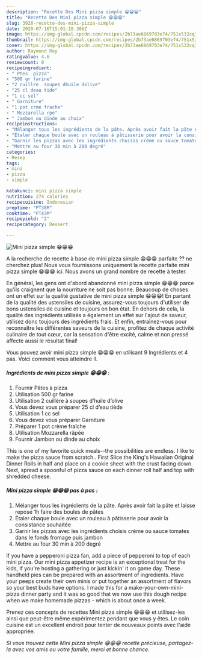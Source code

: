 ```yaml
---
description: "Recette Des Mini pizza simple 😁😁😁"
title: "Recette Des Mini pizza simple 😁😁😁"
slug: 3926-recette-des-mini-pizza-simple
date: 2020-07-16T15:01:18.306Z
image: https://img-global.cpcdn.com/recipes/2b73ae6869703e74/751x532cq70/mini-pizza-simple-😁😁😁-photo-principale-de-la-recette.jpg
thumbnail: https://img-global.cpcdn.com/recipes/2b73ae6869703e74/751x532cq70/mini-pizza-simple-😁😁😁-photo-principale-de-la-recette.jpg
cover: https://img-global.cpcdn.com/recipes/2b73ae6869703e74/751x532cq70/mini-pizza-simple-😁😁😁-photo-principale-de-la-recette.jpg
author: Raymond Roy
ratingvalue: 4.6
reviewcount: 8
recipeingredient:
- " Ptes  pizza"
- "500 gr farine"
- "2 cuillre  soupes dhuile dolive"
- "25 cl deau tide"
- "1 cc sel"
- " Garniture"
- "1 pot crme frache"
- " Mozzarella rpe"
- " Jambon ou dinde au choix"
recipeinstructions:
- "Mélanger tous les ingrédients de la pâte. Après avoir fait la pâte et laisse reposé 1h faire des boules de pâtes"
- "Étaler chaque boule avec un rouleau à pâtisserie pour avoir la consistance souhaitée"
- "Garnir les pizzas avec les ingrédients choisis crème ou sauce tomates dans le fonds fromage puis jambon"
- "Mettre au four 30 min à 200 degré"
categories:
- Resep
tags:
- mini
- pizza
- simple

katakunci: mini pizza simple 
nutrition: 274 calories
recipecuisine: Indonesian
preptime: "PT38M"
cooktime: "PT43M"
recipeyield: "2"
recipecategory: Dessert

---
```



![Mini pizza simple 😁😁😁](https://img-global.cpcdn.com/recipes/2b73ae6869703e74/751x532cq70/mini-pizza-simple-😁😁😁-photo-principale-de-la-recette.jpg)

A la recherche de recette à base de mini pizza simple 😁😁😁 parfaite ?? ne cherchez plus! Nous vous fournissons uniquement la recette parfaite mini pizza simple 😁😁😁 ici. Nous avons un grand nombre de recette à tester.

En général, les gens ont d'abord abandonné mini pizza simple 😁😁😁 parce qu'ils craignent que la nourriture ne soit pas bonne. Beaucoup de choses ont un effet sur la qualité gustative de mini pizza simple 😁😁😁! En partant de la qualité des ustensiles de cuisine, assurez-vous toujours d'utiliser de bons ustensiles de cuisine et toujours en bon état. En dehors de cela, la qualité des ingrédients utilisés a également un effet sur l'ajout de saveur, utilisez donc toujours des ingrédients frais. Et enfin, entraînez-vous pour reconnaître les différentes saveurs de la cuisine, profitez de chaque activité culinaire de tout cœur, car la sensation d'être excité, calme et non pressé affecte aussi le résultat final!

<!--inarticleads1-->

Vous pouvez avoir mini pizza simple 😁😁😁 en utilisant 9 Ingrédients et 4 pas. Voici comment vous atteindre il.

##### Ingrédients de mini pizza simple 😁😁😁 :

1. Fournir  Pâtes à pizza
1. Utilisation 500 gr farine
1. Utilisation 2 cuillère à soupes d’huile d’olive
1. Vous devez vous préparer 25 cl d’eau tiède
1. Utilisation 1 cc sel
1. Vous devez vous préparer  Garniture
1. Préparer 1 pot crème fraîche
1. Utilisation  Mozzarella râpée
1. Fournir  Jambon ou dinde au choix


This is one of my favorite quick meals--the possibilities are endless. I like to make the pizza sauce from scratch.. First Slice the King&#39;s Hawaiian Original Dinner Rolls in half and place on a cookie sheet with the crust facing down. Next, spread a spoonful of pizza sauce on each dinner roll half and top with shredded cheese. 

<!--inarticleads2-->

##### Mini pizza simple 😁😁😁 pas à pas :

1. Mélanger tous les ingrédients de la pâte. Après avoir fait la pâte et laisse reposé 1h faire des boules de pâtes
1. Étaler chaque boule avec un rouleau à pâtisserie pour avoir la consistance souhaitée
1. Garnir les pizzas avec les ingrédients choisis crème ou sauce tomates dans le fonds fromage puis jambon
1. Mettre au four 30 min à 200 degré


If you have a pepperoni pizza fan, add a piece of pepperoni to top of each mini pizza. Our mini pizza appetizer recipe is an exceptional treat for the kids, if you&#39;re hosting a gathering or just kickin&#39; it on game day. These handheld pies can be prepared with an assortment of ingredients. Have your peeps create their own minis or put together an assortment of flavors so your best buds have options. I made this for a make-your-own-mini-pizza dinner party and it was so good that we now use this dough recipe when we make homemade pizzas - which is about once a week. 

<!--inarticleads1-->

<p>
Prenez ces concepts de recettes Mini pizza simple 😁😁😁 et utilisez-les ainsi que peut-être même expérimentez pendant que vous y êtes. Le coin cuisine est un excellent endroit pour tenter de nouveaux points avec l'aide appropriée.
</p>

<p>
<i>Si vous trouvez cette Mini pizza simple 😁😁😁 recette précieuse, partagez-la avec vos amis ou votre famille, merci et bonne chance.</i>
</p>

